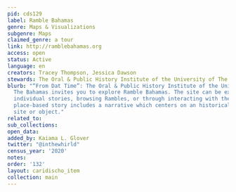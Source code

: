 ```yaml
---
pid: cds129
label: Ramble Bahamas
genre: Maps & Visualizations
subgenre: Maps
claimed_genre: a tour
link: http://ramblebahamas.org
access: open
status: Active
language: en
creators: Tracey Thompson, Jessica Dawson
stewards: The Oral & Public History Institute of the University of The Bahamas
blurb: "“From Dat Time”: The Oral & Public History Institute of the University of
  The Bahamas invites you to explore Ramble Bahamas. The site can be explored by browsing
  individual stories, browsing Rambles, or through interacting with the map. Each
  place-based story includes a narrative which centers on an historically significant
  site or object."
related_to:
sub_collections:
open_data:
added_by: Kaiama L. Glover
twitter: "@inthewhirld"
census_year: '2020'
notes:
order: '132'
layout: caridischo_item
collection: main
---
```

